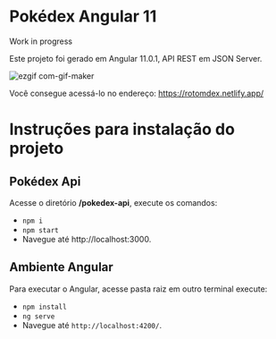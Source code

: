 # Pokédex Angular 11

Work in progress

Este projeto foi gerado em Angular 11.0.1, API REST em JSON Server.

![ezgif com-gif-maker](https://user-images.githubusercontent.com/35200622/99889623-bf577200-2c35-11eb-8815-1dd350162d98.gif)

Você consegue acessá-lo no endereço: https://rotomdex.netlify.app/

# Instruções para instalação do projeto

## Pokédex Api
Acesse o diretório **/pokedex-api**, execute os comandos:
- `npm i` 
- `npm start`
- Navegue até http://localhost:3000.

## Ambiente Angular

Para executar o Angular, acesse pasta raiz em outro terminal execute:
- `npm install`
- `ng serve` 
- Navegue até `http://localhost:4200/`.
